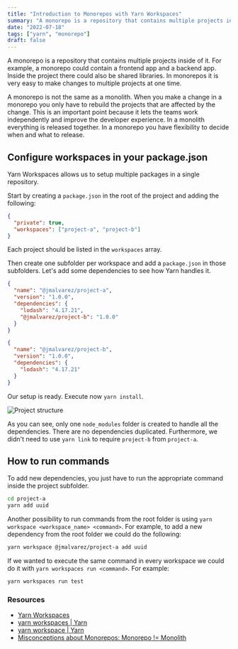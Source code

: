 ```yaml
---
title: "Introduction to Monorepos with Yarn Workspaces"
summary: "A monorepo is a repository that contains multiple projects inside of it. Learn here how to setup a monorepo with Yarn."
date: "2022-07-18"
tags: ["yarn", "monorepo"]
draft: false
---
```


A monorepo is a repository that contains multiple projects inside of it. For example, a monorepo could contain a frontend app and a backend app. Inside the project there could also be shared libraries. In monorepos it is very easy to make changes to multiple projects at one time.

A monorepo is not the same as a monolith. When you make a change in a monorepo you only have to rebuild the projects that are affected by the change. This is an important point because it lets the teams work independently and improve the developer experience. In a monolith everything is released together. In a monorepo you have flexibility to decide when and what to release.

## Configure workspaces in your package.json

Yarn Workspaces allows us to setup multiple packages in a single repository.

Start by creating a `package.json` in the root of the project and adding the following:

```json:package.json
{
  "private": true,
  "workspaces": ["project-a", "project-b"]
}
```

Each project should be listed in the `workspaces` array.

Then create one subfolder per workspace and add a `package.json` in those subfolders. Let's add some dependencies to see how Yarn handles it.

```json:project-a/package.json
{
  "name": "@jmalvarez/project-a",
  "version": "1.0.0",
  "dependencies": {
    "lodash": "4.17.21",
    "@jmalvarez/project-b": "1.0.0"
  }
}
```

```json:project-b/package.json
{
  "name": "@jmalvarez/project-b",
  "version": "1.0.0",
  "dependencies": {
    "lodash": "4.17.21"
  }
}
```

Our setup is ready. Execute now `yarn install`.

![Project structure](/static/images/yarn-workspaces/project-structure.png)

As you can see, only one `node_modules` folder is created to handle all the dependencies. There are no dependencies duplicated. Furthermore, we didn't need to use `yarn link` to require `project-b` from `project-a`.

## How to run commands

To add new dependencies, you just have to run the appropriate command inside the project subfolder.

```bash
cd project-a
yarn add uuid
```

Another possibility to run commands from the root folder is using `yarn workspace <workspace_name> <command>`. For example, to add a new dependency from the root folder we could do the following:

```bash
yarn workspace @jmalvarez/project-a add uuid
```

If we wanted to execute the same command in every workspace we could do it with `yarn workspaces run <command>`. For example:

```bash
yarn workspaces run test
```

### Resources

- [Yarn Workspaces](https://yarnpkg.com/features/workspaces)
- [yarn workspaces | Yarn](https://classic.yarnpkg.com/en/docs/cli/workspaces)
- [yarn workspace | Yarn](https://yarnpkg.com/cli/workspace)
- [Misconceptions about Monorepos: Monorepo != Monolith](https://blog.nrwl.io/misconceptions-about-monorepos-monorepo-monolith-df1250d4b03c)
